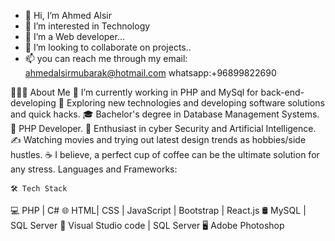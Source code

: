 - 👋 Hi, I’m Ahmed Alsir
- 👀 I’m interested in Technology
- 🌱 I’m a Web developer...
- 💞️ I’m looking to collaborate on projects..
- 📫 you can reach me through my email: ahmedalsirmubarak@hotmail.com
whatsapp:+96899822690

👨🏻‍💻 About Me
🔭   I’m currently working in PHP and MySql for back-end-developing
🤔   Exploring new technologies and developing software solutions and quick hacks.
🎓   Bachelor's degree in Database Management Systems.
💼   PHP Developer.
🌱   Enthusiast in cyber Security and Artificial Intelligence.
✍️   Watching movies and trying out latest design trends as hobbies/side hustles.
☕   I believe, a perfect cup of coffee can be the ultimate solution for any stress.
Languages and Frameworks:

    🛠 Tech Stack
💻   PHP | C#
🌐   HTML| CSS | JavaScript | Bootstrap | React.js
🛢   MySQL | SQL Server
🔧  Visual Studio code | SQL Server
🖥   Adobe Photoshop

